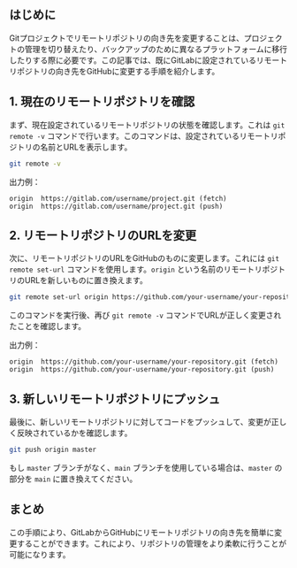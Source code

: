 ## はじめに

Gitプロジェクトでリモートリポジトリの向き先を変更することは、プロジェクトの管理を切り替えたり、バックアップのために異なるプラットフォームに移行したりする際に必要です。この記事では、既にGitLabに設定されているリモートリポジトリの向き先をGitHubに変更する手順を紹介します。

## 1. 現在のリモートリポジトリを確認

まず、現在設定されているリモートリポジトリの状態を確認します。これは `git remote -v` コマンドで行います。このコマンドは、設定されているリモートリポジトリの名前とURLを表示します。

```bash
git remote -v
```

出力例：

```
origin  https://gitlab.com/username/project.git (fetch)
origin  https://gitlab.com/username/project.git (push)
```

## 2. リモートリポジトリのURLを変更

次に、リモートリポジトリのURLをGitHubのものに変更します。これには `git remote set-url` コマンドを使用します。`origin` という名前のリモートリポジトリのURLを新しいものに置き換えます。

```bash
git remote set-url origin https://github.com/your-username/your-repository.git
```

このコマンドを実行後、再び `git remote -v` コマンドでURLが正しく変更されたことを確認します。

出力例：

```
origin  https://github.com/your-username/your-repository.git (fetch)
origin  https://github.com/your-username/your-repository.git (push)
```

## 3. 新しいリモートリポジトリにプッシュ

最後に、新しいリモートリポジトリに対してコードをプッシュして、変更が正しく反映されているかを確認します。

```bash
git push origin master
```

もし `master` ブランチがなく、`main` ブランチを使用している場合は、`master` の部分を `main` に置き換えてください。

## まとめ

この手順により、GitLabからGitHubにリモートリポジトリの向き先を簡単に変更することができます。これにより、リポジトリの管理をより柔軟に行うことが可能になります。
